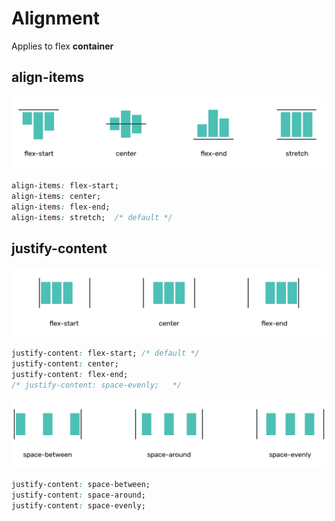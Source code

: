# Alignment

Applies to flex **container** <!-- todo: don't forget to stess that flex-1 applies to a child -->

## align-items

![...](./media/flex-align-1.png)

```css
align-items: flex-start;
align-items: center;
align-items: flex-end;
align-items: stretch;  /* default */
```

## justify-content

![...](./media/flex-align-2.png)

```css
justify-content: flex-start; /* default */
justify-content: center;
justify-content: flex-end;
/* justify-content: space-evenly;   */
```

![...](./media/flex-align-3.png)

```css
justify-content: space-between;
justify-content: space-around;
justify-content: space-evenly;
```

<!-- :::tip Extra mile
There's not one but three ways to distribute space around content inside flex container: `space-evenly`, `space-between` and `space-around`. **space-evenly** alone should do well for prototyping purposes but you may want [learn more](https://css-tricks.com/almanac/properties/j/justify-content/#article-header-id-1).
::: -->